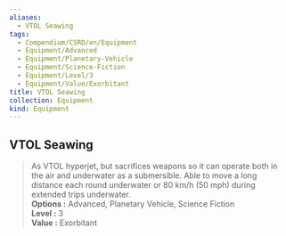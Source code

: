 ```yaml
---
aliases:
  - VTOL Seawing
tags:
  - Compendium/CSRD/en/Equipment
  - Equipment/Advanced
  - Equipment/Planetary-Vehicle
  - Equipment/Science-Fiction
  - Equipment/Level/3
  - Equipment/Value/Exorbitant
title: VTOL Seawing
collection: Equipment
kind: Equipment
---
```

## VTOL Seawing  
  
>As VTOL hyperjet, but sacrifices weapons so it can operate both in the air and underwater as a submersible. Able to move a long distance each round underwater or 80 km/h (50 mph) during extended trips underwater.  
> **Options :** Advanced, Planetary Vehicle, Science Fiction  
> **Level :** 3  
> **Value :** Exorbitant